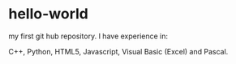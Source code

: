 # hello-world
my first git hub repository.
I have experience in:

C++, Python, HTML5, Javascript, Visual Basic (Excel) and Pascal.
